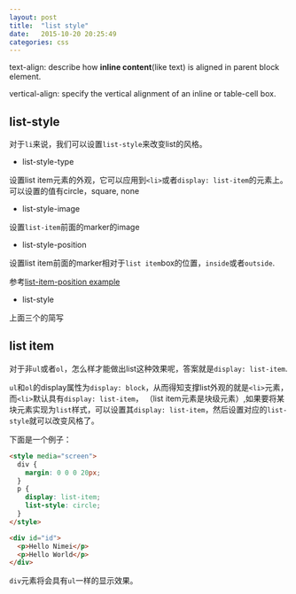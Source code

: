 ```yaml
---
layout: post
title:  "list style"
date:   2015-10-20 20:25:49
categories: css
---
```


text-align: describe how **inline content**(like text) is aligned in parent block element.

vertical-align: specify the vertical alignment of an inline or table-cell box.

## list-style

对于`li`来说，我们可以设置`list-style`来改变list的风格。

* list-style-type

设置list item元素的外观，它可以应用到`<li>`或者`display: list-item`的元素上。可以设置的值有circle，square, none

* list-style-image

设置`list-item`前面的marker的image

* list-style-position

设置list item前面的marker相对于`list item`box的位置，`inside`或者`outside`.

参考[list-item-position example](https://developer.mozilla.org/samples/cssref/list-style/)

* list-style

上面三个的简写

## list item

对于非`ul`或者`ol`，怎么样才能做出list这种效果呢，答案就是`display: list-item`.

`ul`和`ol`的display属性为`display: block`，从而得知支撑list外观的就是`<li>`元素，而`<li>`默认具有`display: list-item`，
（list item元素是块级元素）,如果要将某块元素实现为`list`样式，可以设置其`display: list-item`，然后设置对应的`list-style`就可以改变风格了。

下面是一个例子：

```html
<style media="screen">
  div {
    margin: 0 0 0 20px;
  }
  p {
    display: list-item;
    list-style: circle;
  }
</style>

<div id="id">
  <p>Hello Nimei</p>
  <p>Hello World</p>
</div>
```

`div`元素将会具有`ul`一样的显示效果。
